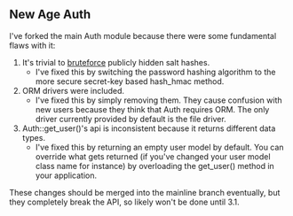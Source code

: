 New Age Auth
---

I've forked the main Auth module because there were some fundamental flaws with it:

 1. It's trivial to [bruteforce](http://dev.kohanaframework.org/issues/3163) publicly hidden salt hashes.
    - I've fixed this by switching the password hashing algorithm to the more secure secret-key based hash_hmac method.
 2. ORM drivers were included.
    - I've fixed this by simply removing them. They cause confusion with new users because they think that Auth requires ORM. The only driver currently provided by default is the file driver.
 3. Auth::get_user()'s api is inconsistent because it returns different data types.
    - I've fixed this by returning an empty user model by default. You can override what gets returned (if you've changed your user model class name for instance) by overloading the get_user() method in your application.

These changes should be merged into the mainline branch eventually, but they completely break the API, so likely won't be done until 3.1.